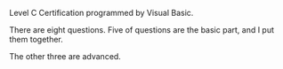 Level C Certification programmed by Visual Basic.

There are eight questions.
Five of questions are the basic part, and I put them together.

The other three are advanced.
